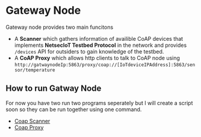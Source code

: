 # Gateway Node

Gateway node provides two main funcitons
* A **Scanner** which gathers information of availible CoAP devices that implements **NetsecIoT Testbed Protocol** in the network and provides `/devices` API for outsiders to gain knowledge of the testbed.
* A **CoAP Proxy** which allows http clients to talk to CoAP node using `http://gatwaynodeIp:5863/proxy/coap://[IoTdeviceIPAddress]:5863/sensor/temperature`

## How to run Gatway Node
For now you have two run two programs seperately but I will create a script soon so they can be run together using
one command. 
* [Coap Scanner](https://github.com/lightertu/NetsecIoT/tree/master/gateway-node/coap-scanner)
* [Coap Proxy](https://github.com/lightertu/NetsecIoT/tree/master/gateway-node/coap-proxy)
